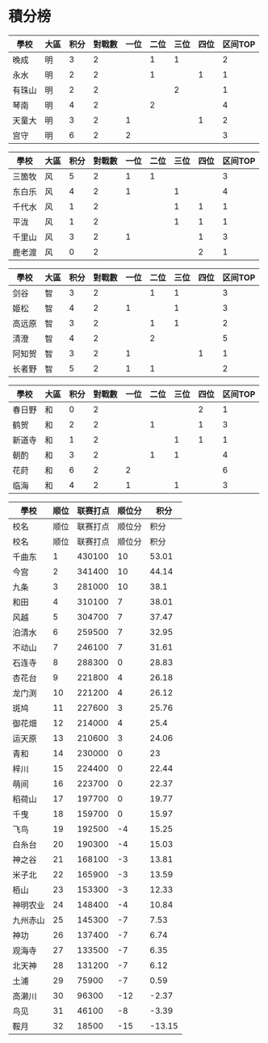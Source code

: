 # 積分榜

| 學校   | 大區 | 积分 | 對戰數 | 一位 | 二位 | 三位 | 四位 | 区间TOP |
| ------ | ---- | ---- | ------ | ---- | ---- | ---- | ---- | ------- |
| 晚成   | 明   | 3    | 2      |      | 1    | 1    |      | 2       |
| 永水   | 明   | 2    | 2      |      |1     |      | 1    | 1       |
| 有珠山 | 明   | 2    | 2      |      |      | 2    |      | 1       |
| 琴南   | 明   | 4    | 2      |      | 2    |      |      | 4       |
| 天童大 | 明   | 3    | 2      | 1     |      |      |  1   | 2       |
| 宫守   | 明   | 6    | 2      | 2    |      |      |      | 3       |

| 學校   | 大區 | 积分 | 對戰數 | 一位 | 二位 | 三位 | 四位 | 区间TOP |
| ------ | ---- | ---- | ------ | ---- | ---- | ---- | ---- | ------- |
| 三箇牧 | 风   | 5    | 2      | 1    |1     |      |      | 3       |
| 东白乐 | 风   | 4    | 2      | 1    |      | 1    |      | 4       |
| 千代水 | 风   | 1    | 2      |      |      | 1    | 1    | 1       |
| 平泷   | 风   | 1    | 2      |      |      |1     | 1    | 1       |
| 千里山 | 风   | 3    | 2      | 1    |      |      | 1    | 3       |
| 鹿老渡 | 风   | 0    | 2      |      |      |      | 2    | 1       |

| 學校   | 大區 | 积分 | 對戰數 | 一位 | 二位 | 三位 | 四位 | 区间TOP |
| ------ | ---- | ---- | ------ | ---- | ---- | ---- | ---- | ------- |
| 剑谷   | 智   | 3    | 2      |      | 1    | 1    |      | 3       |
| 姬松   | 智   | 4    | 2      | 1    |      | 1    |      | 3       |
| 高远原 | 智   | 3    | 2      |      | 1    | 1    |      | 2       |
| 清澄   | 智   | 4    | 2      |      | 2    |      |      | 5       |
| 阿知贺 | 智   | 3    | 2      | 1    |      |      | 1    | 1       |
| 长者野 | 智   | 5    | 2      | 1    | 1    |      |      |2       |

| 學校   | 大區 | 积分 | 對戰數 | 一位 | 二位 | 三位 | 四位 | 区间TOP |
| ------ | ---- | ---- | ------ | ---- | ---- | ---- | ---- | ------- |
| 春日野 | 和   | 0    | 2      |      |      |      | 2   | 1       |
| 鹤贺   | 和   | 2    | 2      |      | 1    |      | 1    | 3       |
| 新道寺 | 和   | 1    | 2      |      |      |1     | 1    | 1       |
| 朝酌   | 和   | 3    | 2      |      | 1    |1     |      | 4       |
| 花莳   | 和   | 6    | 2      | 2    |      |      |      | 6       |
| 临海   | 和   | 4    | 2      | 1    |      | 1    |      | 3       |

| 學校     | 顺位 | 联赛打点 | 顺位分 | 积分   |
| -------- | ---- | -------- | ------ | ------ |
|	校名	|	顺位	|	联赛打点	|	顺位分	|	积分	|
|	校名	|	顺位	|	联赛打点	|	顺位分	|	积分	|
|	千曲东	|	1	|	430100	|	10	|	53.01	|
|	今宫	|	2	|	341400	|	10	|	44.14	|
|	九条	|	3	|	281000	|	10	|	38.1	|
|	和田	|	4	|	310100	|	7	|	38.01	|
|	风越	|	5	|	304700	|	7	|	37.47	|
|	泊清水	|	6	|	259500	|	7	|	32.95	|
|	不动山	|	7	|	246100	|	7	|	31.61	|
|	石连寺	|	8	|	288300	|	0	|	28.83	|
|	杏花台	|	9	|	221800	|	4	|	26.18	|
|	龙门渕	|	10	|	221200	|	4	|	26.12	|
|	斑鸠	|	11	|	227600	|	3	|	25.76	|
|	御花畑	|	12	|	214000	|	4	|	25.4	|
|	运天原	|	13	|	210600	|	3	|	24.06	|
|	青和	|	14	|	230000	|	0	|	23	|
|	梓川	|	15	|	224400	|	0	|	22.44	|
|	萌间	|	16	|	223700	|	0	|	22.37	|
|	稻荷山	|	17	|	197700	|	0	|	19.77	|
|	千曳	|	18	|	159700	|	0	|	15.97	|
|	飞鸟	|	19	|	192500	|	-4	|	15.25	|
|	白糸台	|	20	|	190300	|	-4	|	15.03	|
|	神之谷	|	21	|	168100	|	-3	|	13.81	|
|	米子北	|	22	|	165900	|	-3	|	13.59	|
|	栢山	|	23	|	153300	|	-3	|	12.33	|
|	神明农业	|	24	|	148400	|	-4	|	10.84	|
|	九州赤山	|	25	|	145300	|	-7	|	7.53	|
|	神功	|	26	|	137400	|	-7	|	6.74	|
|	观海寺	|	27	|	133500	|	-7	|	6.35	|
|	北天神	|	28	|	131200	|	-7	|	6.12	|
|	土浦	|	29	|	75900	|	-7	|	0.59	|
|	高濑川	|	30	|	96300	|	-12	|	-2.37	|
|	鸟见	|	31	|	46100	|	-8	|	-3.39	|
|	鞍月	|	32	|	18500	|	-15	|	-13.15	|




 
